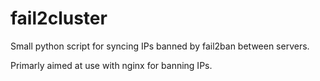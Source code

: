 # fail2cluster
Small python script for syncing IPs banned by fail2ban between servers.

Primarly aimed at use with nginx for banning IPs.
